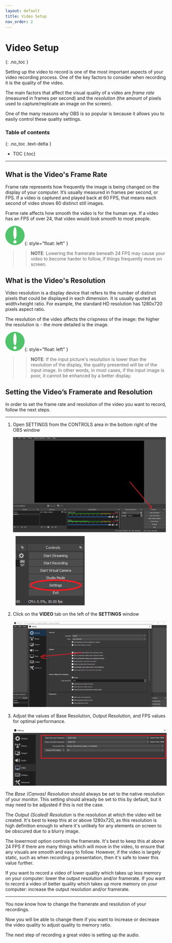 ```yaml
---
layout: default
title: Video Setup
nav_order: 2
---
```


# Video Setup
{: .no_toc }


Setting up the video to record is one of the most important aspects of your video recording process. One of the key factors to consider when recording it is the quality of the video.

The main factors that affect the visual quality of a video are _frame rate_ (measured in frames per second) and the _resolution_ (the amount of pixels used to capture/replicate an image on the screen).

One of the many reasons why OBS is so popular is because it allows you to easily control these quality settings. 

### Table of contents
{: .no_toc .text-delta }
* TOC
{:toc}

---
## What is the Video's Frame Rate

Frame rate represents how frequently the image is being changed on the display of your computer. It’s usually measured in frames per second, or FPS. If a video is captured and played back at 60 FPS, that means each second of video shows 60 distinct still images.

Frame rate affects how smooth the video is for the human eye. If a video has an FPS of over 24, that video would look smooth to most people.

![Note Icon](https://github.com/alsash110/comm-2216-obs/blob/gh-pages/assets/images/note-icon.png?raw=true "note tab"){: style="float: left" }
>> **NOTE**: Lowering the framerate beneath 24 FPS may cause your video to become harder to follow, if things frequently move on screen.

## What is the Video's Resolution

Video resolution is a display device that refers to the number of distinct pixels that could be displayed in each dimension. It is usually quoted as width×height ratio. For example, the standard HD resolution has 1280x720 pixels aspect ratio.

The resolution of the video affects the crispness of the image: the higher the resolution is - the more detailed is the image.

![Note Icon](https://github.com/alsash110/comm-2216-obs/blob/gh-pages/assets/images/note-icon.png?raw=true "note tab"){: style="float: left" }
>> **NOTE**: If the input picture's resolution is lower than the resolution of the display, the quality presented will be of the input image. In other words, in most cases, if the input image is poor, it cannot be enhanced by a better display.

## Setting the Video’s Framerate and Resolution

In order to set the frame rate and resolution of the video you want to record, follow the next steps.

---


1. Open SETTINGS from the CONTROLS area in the bottom right of the OBS window

    ![Settings open](https://github.com/alsash110/comm-2216-obs/blob/gh-pages/assets/images/vid-1-set.png?raw=true "settings tab")
    ![Settings closeup](https://github.com/alsash110/comm-2216-obs/blob/gh-pages/assets/images/vid-1-set1.png?raw=true "settings tab closer")


2. Click on the **VIDEO** tab on the left of the **SETTINGS** window

    ![Video open](https://github.com/alsash110/comm-2216-obs/blob/gh-pages/assets/images/vid-2-set.png?raw=true "video tab")

3. Adjust the values of Base Resolution, Output Resolution, and FPS values for optimal performance.

    ![FPS Res open](https://github.com/alsash110/comm-2216-obs/blob/gh-pages/assets/images/vid-3-set.png?raw=true "settings tab")

The *Base (Canvas) Resolution* should always be set to the native resolution of your monitor. This setting should already be set to this by default, but it may need to be adjusted if this is not the case.

The *Output (Scaled) Resolution* is the resolution at which the video will be created. It's best to keep this at or above 1280x720, as this resolution is high definition enough to where it's unlikely for any elements on screen to be obscured due to a blurry image.

The lowermost option controls the framerate. It's best to keep this at above 24 FPS if there are many things which will move in the video, to ensure that any visuals are smooth and easy to follow. However, if the video is largely static, such as when recording a presentation, then it's safe to lower this value further.

If you want to record a video of lower quality which takes up less memory on your computer: lower the output resolution and/or framerate.
If you want to record a video of better quality which takes up more memory on your computer: increase the output resolution and/or framerate.

---

You now know how to change the framerate and resolution of your recordings. 

Now you will be able to change them if you want to increase or decrease the video quality to adjust quality to memory ratio.

The next step of recording a great video is setting up the audio.
